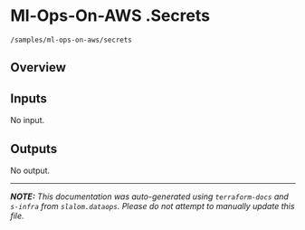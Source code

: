 
# Ml-Ops-On-AWS .Secrets

`/samples/ml-ops-on-aws/secrets`

## Overview


## Inputs

No input.

## Outputs

No output.

---------------------

_**NOTE:** This documentation was auto-generated using
`terraform-docs` and `s-infra` from `slalom.dataops`.
Please do not attempt to manually update this file._
